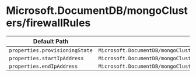 # Microsoft.DocumentDB/mongoClusters/firewallRules

| Default Path | Alias |
|---|---|
| `properties.provisioningState` | `Microsoft.DocumentDB/mongoClusters/firewallRules/provisioningState` |
| `properties.startIpAddress` | `Microsoft.DocumentDB/mongoClusters/firewallRules/startIpAddress` |
| `properties.endIpAddress` | `Microsoft.DocumentDB/mongoClusters/firewallRules/endIpAddress` |

